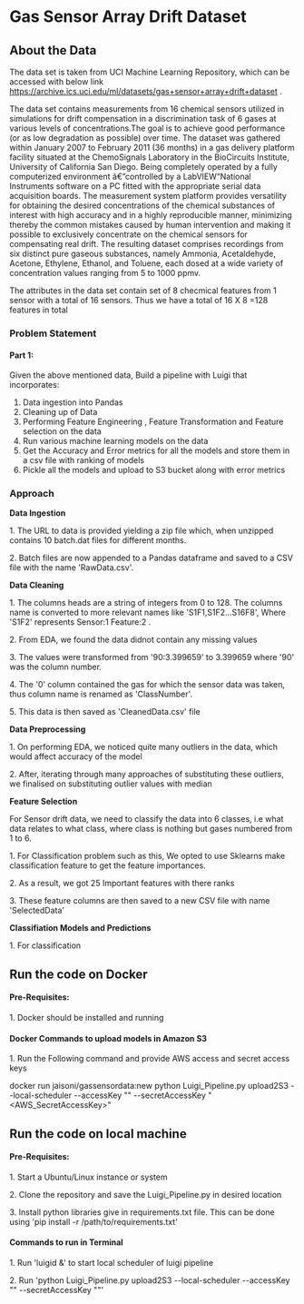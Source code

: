 <h1> Gas Sensor Array Drift Dataset</h1>

<h2>About the Data</h2>

The data set is taken from UCI Machine Learning Repository, which can be accessed with below link https://archive.ics.uci.edu/ml/datasets/gas+sensor+array+drift+dataset . 

The data set contains measurements from 16 chemical sensors utilized in simulations for drift compensation in a discrimination task of 6 gases at various levels of concentrations.The goal is to achieve good performance (or as low degradation as possible) over time.
The dataset was gathered within January 2007 to February 2011 (36 months) in a gas delivery platform facility situated at the ChemoSignals Laboratory in the BioCircuits Institute, University of California San Diego. Being completely operated by a fully computerized environment â€”controlled by a LabVIEW“National Instruments software on a PC fitted with the appropriate serial data acquisition boards. The measurement system platform provides versatility for obtaining the desired concentrations of the chemical substances of interest with high accuracy and in a highly reproducible manner, minimizing thereby the common mistakes caused by human intervention and making it possible to exclusively concentrate on the chemical sensors for compensating real drift.
The resulting dataset comprises recordings from six distinct pure gaseous substances, namely Ammonia, Acetaldehyde, Acetone, Ethylene, Ethanol, and Toluene, each dosed at a wide variety of concentration values ranging from 5 to 1000 ppmv.

The attributes in the data set contain set of 8 checmical features from 1 sensor with a total of 16 sensors. Thus we have a total of     16 X 8 =128 features in total

<h3> Problem Statement </h3>
<h4>Part 1:</h4>

Given the above mentioned data, Build a pipeline with Luigi that incorporates:
 1. Data ingestion into Pandas
 2. Cleaning up of Data
 3. Performing Feature Engineering , Feature Transformation and Feature selection on the data
 4. Run various  machine learning models on the data
 5. Get the Accuracy and Error metrics for all the models and store them in a csv file with ranking of models
 6. Pickle all the models and upload to S3 bucket along with error metrics

<h3> Approach</h3>
 <p><b> Data Ingestion </b><p>
  <p>1. The URL to data is provided yielding a zip file which, when unzipped contains 10 batch.dat files for different months.</p>
  <p>2. Batch files are now appended to a Pandas dataframe and saved to a CSV file with the name 'RawData.csv'.</p>
 <p><b> Data Cleaning </b></p>
 <p>1. The columns heads are a string of integers  from 0 to 128. The columns name is converted to more relevant names like 'S1F1,S1F2...S16F8', Where 'S1F2' represents Sensor:1 Feature:2 .</p>
 <p>2. From EDA, we found the data didnot contain any missing values</p>
 <p>3. The values were transformed from '90:3.399659' to 3.399659 where '90' was the column number.</p>
 <p>4. The '0' column contained the gas for which the sensor data was taken, thus column name is renamed as 'ClassNumber'.</p>
 <p>5. This data is then saved as 'CleanedData.csv' file
 <p><b> Data Preprocessing </b></p> 
 <p>1. On performing EDA, we noticed quite many outliers in the data, which would affect accuracy of the model</p>
 <p>2. After, iterating through many approaches of substituting these outliers, we finalised on substituting outlier values with median </p>
<p><b>Feature Selection</p></b>
<p>For Sensor drift data, we need to classify the data into 6 classes, i.e what data relates to what class, where class is nothing but gases numbered from 1 to 6.</p>
<p>1. For Classification problem such as this, We opted to use Sklearns make classification feature to get the feature importances.</p>
<p>2. As a result, we got 25 Important features with there ranks</p>
<p>3. These feature columns are then saved to a new CSV file with name 'SelectedData'</p>

<p><b>Classifiation Models and Predictions</p></b>
<p>1. For classification 

 

<h2>Run the code on Docker</h2>

<h4>Pre-Requisites:</h4>
 1. Docker should be installed and running

<h4> Docker Commands to upload models in Amazon S3</h4>
 1. Run the Following command and provide AWS access and secret access keys
 
docker run jaisoni/gassensordata:new python Luigi_Pipeline.py upload2S3 --local-scheduler --accessKey "<AWSAccessKey>" --secretAccessKey "<AWS_SecretAccessKey>"

<h2>Run the code on local machine</h2>
<h4>Pre-Requisites:</h4>
 <p>1. Start a Ubuntu/Linux instance or system</p>
 <p>2. Clone the repository and save the Luigi_Pipeline.py in desired location</p>
 <p>3. Install python libraries give in requirements.txt file. This can be done using 'pip install -r /path/to/requirements.txt'</p>
<h4>Commands to run in Terminal</h4>
 <p>1. Run 'luigid &' to start local scheduler of luigi pipeline</p>
 <p>2. Run 'python Luigi_Pipeline.py upload2S3 --local-scheduler --accessKey "<AWSAccessKey>" --secretAccessKey "<AWS_SecretAccessKey>"'</p>

